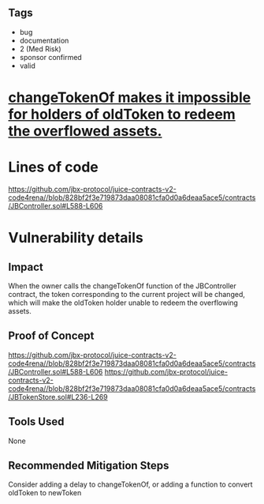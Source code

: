 ## Tags

- bug
- documentation
- 2 (Med Risk)
- sponsor confirmed
- valid

# [changeTokenOf makes it impossible for holders of oldToken to redeem the overflowed assets.](https://github.com/code-423n4/2022-07-juicebox-findings/issues/83) 

# Lines of code

https://github.com/jbx-protocol/juice-contracts-v2-code4rena//blob/828bf2f3e719873daa08081cfa0d0a6deaa5ace5/contracts/JBController.sol#L588-L606


# Vulnerability details

## Impact
When the owner calls the changeTokenOf function of the JBController contract, the token corresponding to the current project will be changed, which will make the oldToken holder unable to redeem the overflowing assets.
## Proof of Concept
https://github.com/jbx-protocol/juice-contracts-v2-code4rena//blob/828bf2f3e719873daa08081cfa0d0a6deaa5ace5/contracts/JBController.sol#L588-L606
https://github.com/jbx-protocol/juice-contracts-v2-code4rena//blob/828bf2f3e719873daa08081cfa0d0a6deaa5ace5/contracts/JBTokenStore.sol#L236-L269
## Tools Used
None
## Recommended Mitigation Steps
Consider adding a delay to changeTokenOf, or adding a function to convert oldToken to newToken

